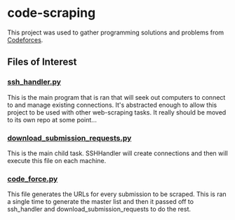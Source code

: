 # code-scraping

This project was used to gather programming solutions and problems from [Codeforces](https://codeforces.com/).

## Files of Interest

### [ssh_handler.py](https://github.com/S-Toad/code-scraping/blob/master/ssh_handler.py)
This is the main program that is ran that will seek out computers to connect to and manage existing connections. It's abstracted enough to allow this project to be used with other web-scraping tasks.
It really should be moved to its own repo at some point...

### [download_submission_requests.py](https://github.com/S-Toad/code-scraping/blob/master/download_submission_requests.py)
This is the main child task. SSHHandler will create connections and then will execute this file on each machine. 

### [code_force.py](https://github.com/S-Toad/code-scraping/blob/master/code_force.py)
This file generates the URLs for every submission to be scraped. This is ran a single time to generate the master list and then it passed off to ssh_handler and download_submission_requests to do the rest.
